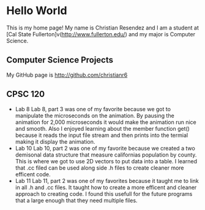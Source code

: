 # Hello World

This is my home page! My name is Christian Resendez and I am a student at [Cal State Fullerton]v(http://www.fullerton.edu/) and my major is Computer Science.

## Computer Science Projects

My GitHub page is http://github.com/christianr6

## CPSC 120

* Lab 8
    Lab 8, part 3 was one of my favorite because we got to manipulate the microseconds on the animation. By pausing the animation for 2,000 microseconds it would make the animation run nice and smooth. Also I enjoyed learning about the member function get() because it reads the input file stream and then prints into the termial making it display the animation.
* Lab 10
    Lab 10, part 2 was one of my favorite because we created a two demisonal data structure that measure californias population by county. This is where we got to use 2D vectors to put data into a table. I learned that .cc filed can be used along side .h files to create cleaner more efficent code.
* Lab 11
    Lab 11, part 2 was one of my favorites because it taught me to link in all .h and .cc files. It taught how to create a more efficent and cleaner approach to creating code. I found this usefull for the future programs that a large enough that they need multiple files.